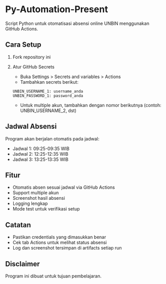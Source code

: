 # Py-Automation-Present

Script Python untuk otomatisasi absensi online UNBIN menggunakan GitHub Actions.

## Cara Setup

1. Fork repository ini

2. Atur GitHub Secrets
   - Buka Settings > Secrets and variables > Actions
   - Tambahkan secrets berikut:
   ```
   UNBIN_USERNAME_1: username_anda
   UNBIN_PASSWORD_1: password_anda
   ```
   - Untuk multiple akun, tambahkan dengan nomor berikutnya (contoh: UNBIN_USERNAME_2, dst)

## Jadwal Absensi

Program akan berjalan otomatis pada jadwal:
- Jadwal 1: 09:25-09:35 WIB
- Jadwal 2: 12:25-12:35 WIB
- Jadwal 3: 13:25-13:35 WIB

## Fitur

- Otomatis absen sesuai jadwal via GitHub Actions
- Support multiple akun
- Screenshot hasil absensi
- Logging lengkap
- Mode test untuk verifikasi setup

## Catatan
- Pastikan credentials yang dimasukkan benar
- Cek tab Actions untuk melihat status absensi
- Log dan screenshot tersimpan di artifacts setiap run

## Disclaimer
Program ini dibuat untuk tujuan pembelajaran.